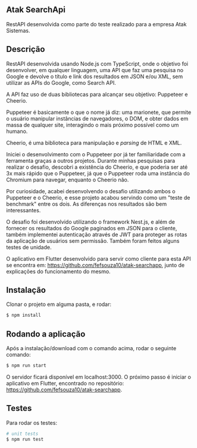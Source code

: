 ## Atak SearchApi

RestAPI desenvolvida como parte do teste realizado para a empresa Atak Sistemas.

## Descrição

RestAPI desenvolvida usando Node.js com TypeScript, onde o objetivo foi desenvolver, em qualquer linguagem, uma API que faz uma pesquisa no Google e devolve o título e link dos resultados em JSON e/ou XML, sem utilizar as APIs do Google, como Search API.

A API faz uso de duas bibliotecas para alcançar seu objetivo: Puppeteer e Cheerio.

Puppeteer é basicamente o que o nome já diz: uma marionete, que permite o usuário manipular instâncias de navegadores, o DOM, e obter dados em massa de qualquer site, interagindo o mais próximo possível como um humano.

Cheerio, é uma biblioteca para manipulação e <i>parsing</i> de HTML e XML.

Iniciei o desenvolvimento com o Puppeteer por já ter familiaridade com a ferramenta graças a outros projetos. Durante minhas pesquisas para realizar o desafio, descobri a existência do Cheerio, e que poderia ser até 3x mais rápido que o Puppeteer, já que o Puppeteer roda uma instância do Chromium para navegar, enquanto o Cheerio não.

Por curiosidade, acabei desenvolvendo o desafio utilizando ambos o Puppeteer e o Cheerio, e esse projeto acabou servindo como um "teste de benchmark" entre os dois. As diferenças nos resultados são bem interessantes.

O desafio foi desenvolvido utilizando o framework Nest.js, e além de fornecer os resultados do Google paginados em JSON para o cliente, também implementei autenticação através de JWT para proteger as rotas da aplicação de usuários sem permissão. Também foram feitos alguns testes de unidade.

O aplicativo em Flutter desenvolvido para servir como cliente para esta API se encontra em: https://github.com/fefsouza10/atak-searchapp, junto de explicações do funcionamento do mesmo.

## Instalação

Clonar o projeto em alguma pasta, e rodar:
```bash
$ npm install
```

## Rodando a aplicação

Após a instalação/download com o comando acima, rodar o seguinte comando:
```bash
$ npm run start
```
O servidor ficará disponível em localhost:3000.
O próximo passo é iniciar o aplicativo em Flutter, encontrado no repositório: https://github.com/fefsouza10/atak-searchapp.

## Testes

Para rodar os testes:
```bash
# unit tests
$ npm run test
```
